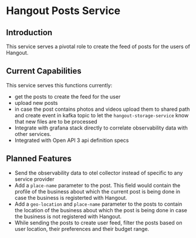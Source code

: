 # Hangout Posts Service

## Introduction

This service serves a pivotal role to create the feed of posts for the users of Hangout.

## Current Capabilities

This service serves this functions currently:
- get the posts to create the feed for the user
- upload new posts
- in case the post contains photos and videos upload them to shared path and create event in kafka topic to let the `hangout-storage-service` know that new files are to be processed
- Integrate with grafana stack directly to correlate observability data with other services.
- Integrated with Open API 3 api definition specs

 ## Planned Features

- Send the observability data to otel collector instead of specific to any service provider
- Add a `place-name` parameter to the post. This field would contain the profile of the business about which the current post is being done in case the business is registerted with Hangout.
- Add a `geo-location` and `place-name` parameter to the posts to contain the location of the business about which the post is being done in case the business is not registered with Hangout.
- While sending the posts to create user feed, filter the posts based on user location, their preferences and their budget range.